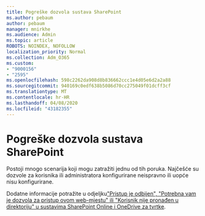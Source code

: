 ```yaml
---
title: Pogreške dozvola sustava SharePoint
ms.author: pebaum
author: pebaum
manager: mnirkhe
ms.audience: Admin
ms.topic: article
ROBOTS: NOINDEX, NOFOLLOW
localization_priority: Normal
ms.collection: Adm_O365
ms.custom:
- "9000156"
- "2595"
ms.openlocfilehash: 598c2262da908d8b836662ccc1e4d05e6d2a2a88
ms.sourcegitcommit: 940169c0edf638b5086d70cc275049f01dcff3cf
ms.translationtype: MT
ms.contentlocale: hr-HR
ms.lasthandoff: 04/08/2020
ms.locfileid: "43182355"
---
```

# <a name="sharepoint-permissions-errors"></a>Pogreške dozvola sustava SharePoint

Postoji mnogo scenarija koji mogu zatražiti jednu od tih poruka. Najčešće su dozvole za korisnika ili administratora konfigurirane neispravno ili uopće nisu konfigurirane. 

Dodatne informacije potražite u odjeljku["Pristup je odbijen", "Potrebna vam je dozvola za pristup ovom web-mjestu" ili "Korisnik nije pronađen u direktoriju" u sustavima SharePoint Online i OneDrive za tvrtke](https://docs.microsoft.com/sharepoint/support/administration/access-denied-or-need-permission-error-sharepoint-online-or-onedrive-for-business).
